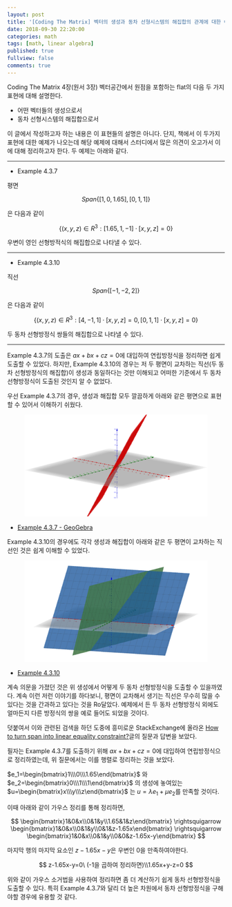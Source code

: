 ```yaml
---
layout: post
title: '[Coding The Matrix] 벡터의 생성과 동차 선형시스템의 해집합의 관계에 대한 예제'
date: 2018-09-30 22:20:00
categories: math
tags: [math, linear algebra]
published: true
fullview: false
comments: true
---
```


Coding The Matrix 4장(원서 3장) 벡터공간에서 원점을 포함하는 flat의 다음 두 가지 표현에 대해 설명한다.

* 어떤 벡터들의 생성으로서
* 동차 선형시스템의 해집합으로서

이 글에서 작성하고자 하는 내용은 이 표현들의 설명은 아니다. 단지, 책에서 이 두가지 표현에 대한 예제가 나오는데 해당 예제에 대해서 스터디에서 많은 의견이 오고가서 이에 대해 정리하고자 한다. 두 예제는 아래와 같다.

---

* Example 4.3.7

평면

$$
Span \{[1, 0, 1.65], [0, 1, 1]\}
$$

은 다음과 같이

$$
\{(x, y, z) \in R^3 : [1.65, 1, -1] \cdot [x, y, z] = 0\}
$$

우변이 영인 선형방적식의 해집합으로 나타낼 수 있다.

---

* Example 4.3.10

직선

$$
Span \{[-1, -2, 2]\}
$$

은 다음과 같이

$$
\{(x, y, z) \in R^3 : [4, -1, 1] \cdot [x, y, z] = 0, [0, 1, 1] \cdot [x, y, z] = 0\}
$$

두 동차 선형방정식 쌍들의 해집합으로 나타낼 수 있다.

---

Example 4.3.7의 도출은 $ax+bx+cz=0$에 대입하여 연립방정식을 정리하면 쉽게 도출할 수 있었다. 하지만, Example 4.3.10의 경우는 저 두 평면이 교차하는 직선(두 동차 선형방정식의 해집합)이 생성과 동일하다는 것만 이해되고 어떠한 기준에서 두 동차 선형방정식이 도출된 것인지 알 수 없었다.

우선 Example 4.3.7의 경우, 생성과 해집합 모두 깔끔하게 아래와 같은 평면으로 표현할 수 있어서 이해하기 쉬웠다.

<figure><img src="/images/math/ctm/ctm-example-4.3.7.png" alt=""></figure>

* [Example 4.3.7 - GeoGebra](https://www.geogebra.org/3d/juu67nkr)

Example 4.3.10의 경우에도 각각 생성과 해집합이 아래와 같은 두 평면이 교차하는 직선인 것은 쉽게 이해할 수 있었다.

<figure><img src="/images/math/ctm/ctm-example-4.3.10.png" alt=""></figure>

* [Example 4.3.10](https://www.geogebra.org/3d/hvzctaes)

계속 의문을 가졌던 것은 위 생성에서 어떻게 두 동차 선형방정식을 도출할 수 있을까였다. 계속 이런 저런 이야기를 하다보니, 평면이 교차해서 생기는 직선은 무수히 많을 수 있다는 것을 간과하고 있다는 것을 Ro달았다. 예제에서 든 두 동차 선형방정식 외에도 얼마든지 다른 방정식의 쌍을 예로 들어도 되었을 것이다.

덧붙여서 이와 관련된 검색을 하던 도중에 흥미로운 StackExchange에 올라온 [How to turn span into linear equality constraint?](https://math.stackexchange.com/questions/1505789/how-to-turn-span-into-linear-equality-constraint)글의 질문과 답변을 보았다.

필자는 Example 4.3.7를 도출하기 위해 $ax+bx+cz=0$에 대입하여 연립방정식으로 정리하였는데, 위 질문에서는 이를 행렬로 정리하는 것을 보았다.

 $e_1=\begin{bmatrix}1\\\0\\\1.65\end{bmatrix}$ 와 $e_2=\begin{bmatrix}0\\\1\\\1\end{bmatrix}$ 의 생성에 놓여있는 $u=\begin{bmatrix}x\\\y\\\z\end{bmatrix}$ 는 $u=\lambda e_1+\mu e_2$를 만족할 것이다.

 이때 아래와 같이 가우스 정리를 통해 정리하면,

 $$
 \begin{bmatrix}1&0&x\\0&1&y\\1.65&1&z\end{bmatrix}
 \rightsquigarrow
 \begin{bmatrix}1&0&x\\0&1&y\\0&1&z-1.65x\end{bmatrix}
 \rightsquigarrow
 \begin{bmatrix}1&0&x\\0&1&y\\0&0&z-1.65x-y\end{bmatrix}
 $$

마지막 행의 마지막 요소인 $z-1.65x-y$은 우변인 $0$을 만족하여야한다.

$$
z-1.65x-y=0\ (-1을 곱하여 정리하면)\\1.65x+y-z=0
$$

위와 같이 가우스 소거법을 사용하여 정리하면 좀 더 계산하기 쉽게 동차 선형방정식을 도출할 수 있다. 특히 Example 4.3.7와 달리 더 높은 차원에서 동차 선형방정식을 구해야할 경우에 유용할 것 같다.